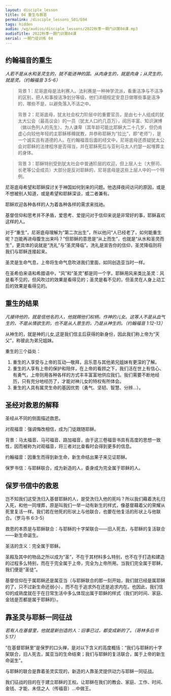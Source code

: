 ```yaml
---
layout: disciple_lesson
title: 04 重生与救恩
permalink: /disciple_lessons_S01/E04
tags: hidden
audio: /wg/audios/disciple_lessons/2022秋季一期门训第04课.mp3
audioTitle: 2022秋季一期门训第04课
serial: 一期门徒训练 04
---
```


## 约翰福⾳的重⽣

*人若不是从水和圣灵生的，就不能进神的国。从肉身生的，就是肉身；从灵生的，就是灵。（约翰福⾳ 3:5-6）*

>  背景 1：尼哥底母是法利赛人。法利赛是一种神学流派，看重洁净与不洁净的区别，把人和事按洁净划分等级，他们详细规定安息日做哪些事是洁净的，哪些不是，以避免落入不洁之中。

>  背景 2：尼哥底母，犹太社会权力阶层中的重要官员，是由七十人组成的犹太大公会（最高议会）的一员（犹太人口约几百万），阅历丰富、知识渊博（做以⾊列⼈的先⽣）、为人谦卑（其年龄可能比耶稣大二十几岁，但仍肯虚心向较他年轻的主耶稣移樽就教，并恭称耶稣为“拉比”，即“老师”），是一个诚实且有道德的人。在约翰福音后面的经文中，尼哥底母还质疑犹太公会对耶稣的法律程序是否得当，并在耶稣死后与亚利马太人约瑟一起埋葬主的身体。

>  背景 3：耶稣特别受到犹太社会中普通阶层的欢迎，但上层人士（大祭司、长老等公会成员）大部分是反对耶稣的，尼哥底母是这些上层人中的一个特例。

尼哥底母希望和耶稣探讨关于神国如何到来的问题。他选择夜间访问的原因，或是不想被别人知道，或是希望和耶稣深谈，或二者兼有。

耶稣欢迎各种各样的人为着各种各样的需求来找祂。

基督信仰和思考并不矛盾，爱思考、爱提问对于信仰来说是非常好的事，耶稣喜欢这样的⼈。

对于“重⽣”，尼哥底母理解为“第⼆次出⽣”，所以他问“人已经老了，如何能重生呢？岂能再进母腹生出来吗？”但耶稣的意思是“从上⽽⽣”，也就是“从⽔和圣灵⽽⽣”，更具体的说就是“洗礼”与“圣灵降临”。洗礼是宣告你的信仰，圣灵降临则将我们与耶稣连接起来。

圣灵是生命气息，上帝将生命气息吹进我们里面，如同创造亚当时一样。

在圣希伯来语和希腊语中，“风”和“圣灵”都是同一个字。耶稣用风来类比圣灵：风是看不见的，但风吹过的效果是看得见的；圣灵是看不见的，但圣灵在人身上动工后的效果是看得见的。

## 重⽣的结果

*凡接待他的，就是信他名的人，他就赐他们权柄，作神的儿女。这等人不是从血气生的，不是从情欲生的，也不是从人意生的，乃是从神生的。（约翰福⾳ 1:12-13）*

从神生的，就是神的儿女,这是我们信主后获得的新身份，因此我们称上帝为“天父”，称彼此为弟兄姐妹。

重生的三个益处：

1. 重生的人享受与上帝的互动—敬拜，且乐意与其他弟兄姐妹有更深的了解。
2. 重生的人享有上帝的保护和陪伴，在上帝的看顾之下，我们活在世上有信心、有勇气，上帝则用各种各样的方式丰丰富富地供应我们。我们需要不断地经历，只有充分地经历了，才能对神儿女的特权有所体会。
3. 重生的人具有属灵生命的基因优势（勇气、坚韧、智慧、分辨...）。

## 圣经对救恩的解释

圣经从不同的侧面描述救恩。


对观福音：强调悔改相信，成为⻔徒跟随耶稣。

背景：马太福音、马可福音、路加福音，由于这三卷福音书具有高度的思想一致性，因而被称为对观福音，将三者对比查看时会得到更多的信息。

约翰福音：因重⽣而得到新⽣命，新生命结出果⼦来⻅证耶稣。

保罗书信：与耶稣联合，成为新造的⼈，委身成为完全属于耶稣的人。

## 保罗书信中的救恩

岂不知我们这受洗归入基督耶稣的人，是受洗归入他的死吗？所以我们藉着洗礼归入死，和他一同埋葬，原是叫我们一举一动有新生的样式，像基督藉着父的荣耀从死里复活一样。我们若在他死的形状上与他联合，也要在他复活的形状上与他联合。（罗⻢书 6:3-5）

救恩的本质是与耶稣联合：与耶稣的十字架联合——旧人死去，与耶稣的复活联合——新生命诞生。

圣洁的含义：完全属于耶稣。

圣殿及其中的物品之所以成为“圣”，不在于其材料多么特别，也不在于打造和建造的过程多么特别，而在于完全属于上帝，完全为上帝所用。当我们完全属于耶稣，我们便是“圣徒”。

基督信仰在于属耶稣还是属亚当（与耶稣联合的那一刻开始，我们就已经是属耶稣的了，只不过新生命还弱小），而不在于追求外在还是追求内在。也因此，我们信仰的成熟度就在于在日常生活中多么体现出属于耶稣的样式（我们的时间、家庭、金钱是否都是属于耶稣的）。

## 靠圣灵与耶稣一同征战

*若有人在基督里，他就是新创造的人：旧事已过，都变成新的了。（哥林多后书5:17）*

“在基督耶稣里”是保罗的口头禅，是对以下含义的高度概括：“我们与耶稣的十字架联合，旧人死去，属亚当的生命结束；我们与耶稣的复活联合，属于上帝的新生命诞生”。

与耶稣的联合是靠着圣灵实现的，新造的⼈靠圣灵提供动⼒与耶稣⼀同征战。

我们征战的⽬的在于建⽴耶稣的王权。让耶稣在我们的教会、家庭、工作、时间、金钱、才能、未信之人（传福音）...中做王。
